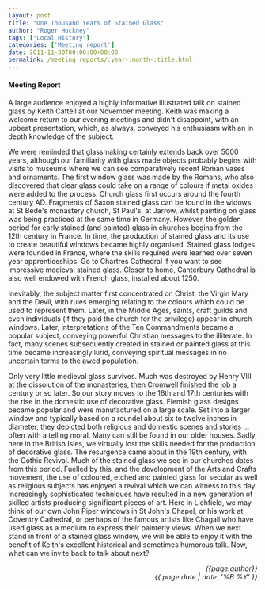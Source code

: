 ```yaml
---
layout: post
title: "One Thousand Years of Stained Glass"
author: "Roger Hockney"
tags: ["Local History"] 
categories: ['Meeting report']
date: 2011-11-30T00:00:00+00:00
permalink: /meeting_reports/:year-:month-:title.html
---
```

#### Meeting Report ####

A large audience enjoyed a highly informative illustrated talk on stained glass by Keith Cattell at our November meeting. Keith was making a welcome return to our evening meetings and didn't disappoint, with an upbeat presentation, which, as always, conveyed his enthusiasm with an in depth knowledge of the subject. 

We were reminded that glassmaking certainly extends back over 5000 years, although our familiarity with glass made objects probably begins with visits to museums where we can see comparatively recent Roman vases and ornaments. The first window glass was made by the Romans, who also discovered that clear glass could take on a range of colours if metal oxides were added to the process. Church glass first occurs around the fourth century AD. Fragments of Saxon stained glass can be found in the widows at St Bede's monastery church, St Paul's, at Jarrow, whilst painting on glass was being practiced at the same time in Germany. However, the golden period for early stained (and painted) glass in churches begins from the 12th century in France. In time, the production of stained glass and its use to create beautiful windows became highly organised. Stained glass lodges were founded in France, where the skills required were learned over seven year apprenticeships. Go to Chartres Cathedral if you want to see impressive medieval stained glass. Closer to home, Canterbury Cathedral is also well endowed with French glass, installed about 1250. 

Inevitably, the subject matter first concentrated on Christ, the Virgin Mary and the Devil, with rules emerging relating to the colours which could be used to represent them. Later, in the Middle Ages, saints, craft guilds and even individuals (if they paid the church for the privilege) appear in church windows. Later, interpretations of the Ten Commandments became a popular subject, conveying powerful Christian messages to the illiterate. In fact, many scenes subsequently created in stained or painted glass at this time became increasingly lurid, conveying spiritual messages in no uncertain terms to the awed population. 

Only very little medieval glass survives. Much was destroyed by Henry VIII at the dissolution of the monasteries, then Cromwell finished the job a century or so later. So our story moves to the 16th and 17th centuries with the rise in the domestic use of decorative glass. Flemish glass designs became popular and were manufactured on a large scale. Set into a larger window and typically based on a roundel about six to twelve inches in diameter, they depicted both religious and domestic scenes and stories ... often with a telling moral. Many can still be found in our older houses. Sadly, here in the British Isles, we virtually lost the skills needed for the production of decorative glass. The resurgence came about in the 19th century, with the Gothic Revival. Much of the stained glass we see in our churches dates from this period. Fuelled by this, and the development of the Arts and Crafts movement, the use of coloured, etched and painted glass for secular as well as religious subjects has enjoyed a revival which we can witness to this day. Increasingly sophisticated techniques have resulted in a new generation of skilled artists producing significant pieces of art. Here in Lichfield, we may think of our own John Piper windows in St John's Chapel, or his work at Coventry Cathedral, or perhaps of the famous artists like Chagall who have used glass as a medium to express their painterly views. When we next stand in front of a stained glass window, we will be able to enjoy it with the benefit of Keith's excellent historical and sometimes humorous talk. Now, what can we invite back to talk about next? 

<p align="right"><i> {{page.author}} <br> {{ page.date | date: '%B %Y' }} </i></p>
